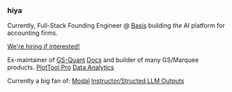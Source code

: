 ### hiya

Currently, Full-Stack Founding Engineer @ [Basis](https://www.getbasis.ai) building *the* AI platform for accounting firms.

[We're hiring if interested!](https://basisaccounting.notion.site/Early-Careers-Basis-73bb50c1d6464ff69c943022425d4f0e)


Ex-maintainer of [GS-Quant](https://github.com/goldmansachs/gs-quant) [Docs](https://developer.gs.com/docs/gsquant/) and builder of many GS/Marquee products.
[PlotTool Pro](https://developer.gs.com/discover/plottool-pro)
[Data Analytics](https://developer.gs.com/discover/data-analytics)

Currently a big fan of:
[Modal](https://modal.com)
[Instructor/Structed LLM Outputs](https://github.com/jxnl/instructor)
